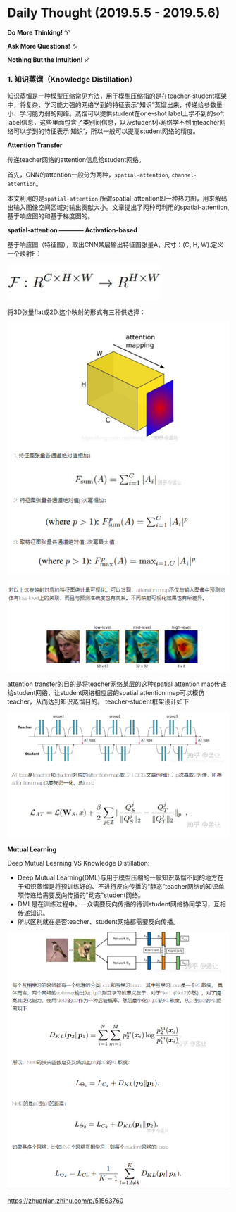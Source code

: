 # Daily Thought (2019.5.5 - 2019.5.6)
**Do More Thinking!** ♈ 

**Ask More Questions!** ♑

**Nothing But the Intuition!** ♐

### 1. 知识蒸馏（Knowledge Distillation）

知识蒸馏是一种模型压缩常见方法，用于模型压缩指的是在teacher-student框架中，将复杂、学习能力强的网络学到的特征表示“知识”蒸馏出来，传递给参数量小、学习能力弱的网络。蒸馏可以提供student在one-shot label上学不到的soft label信息，这些里面包含了类别间信息，以及student小网络学不到而teacher网络可以学到的特征表示‘知识’，所以一般可以提高student网络的精度。
 
**Attention Transfer** 

传递teacher网络的attention信息给student网络。

首先，CNN的attention一般分为两种，`spatial-attention`, `channel-attention`。

本文利用的是`spatial-attention`.所谓spatial-attention即一种热力图，用来解码出输入图像空间区域对输出贡献大小。文章提出了两种可利用的spatial-attention,基于响应图的和基于梯度图的。

**spatial-attention ———— Activation-based**

基于响应图（特征图），取出CNN某层输出特征图张量A，尺寸：(C, H, W).定义一个映射F：

![](__pics/KD_1.png)

将3D张量flat成2D.这个映射的形式有三种供选择：

![](__pics/KD_2.png)

![](__pics/KD_3.png)

attention transfer的目的是将teacher网络某层的这种spatial attention map传递给student网络，让student网络相应层的spatial attention map可以模仿teacher，从而达到知识蒸馏目的。 teacher-student框架设计如下

![](__pics/KD_4.png)

**Mutual Learning**

Deep Mutual Learning VS Knowledge Distillation:
- Deep Mutual Learning(DML)与用于模型压缩的一般知识蒸馏不同的地方在于知识蒸馏是将预训练好的、不进行反向传播的“静态”teacher网络的知识单项传递给需要反向传播的"动态"student网络。
- DML是在训练过程中，一众需要反向传播的待训student网络协同学习，互相传递知识。
- 所以区别就在是否teacher、student网络都需要反向传播。

![](__pics/KD_5.png)

https://zhuanlan.zhihu.com/p/51563760
